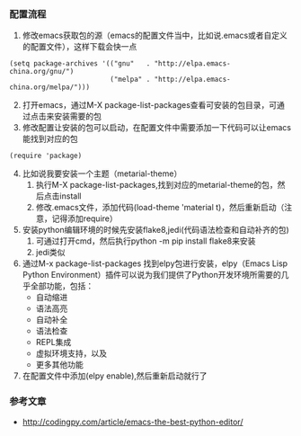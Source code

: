 ### 配置流程
1. 修改emacs获取包的源（emacs的配置文件当中，比如说.emacs或者自定义的配置文件），这样下载会快一点
```
(setq package-archives '(("gnu"   . "http://elpa.emacs-china.org/gnu/")
                         ("melpa" . "http://elpa.emacs-china.org/melpa/")))
```
2. 打开emacs，通过M-X package-list-packages查看可安装的包目录，可通过点击来安装需要的包
3. 修改配置让安装的包可以启动，在配置文件中需要添加一下代码可以让emacs能找到对应的包
```
(require 'package)
```
4. 比如说我要安装一个主题（metarial-theme）
    1. 执行M-X package-list-packages,找到对应的metarial-theme的包，然后点击install
    2. 修改.emacs文件，添加代码(load-theme 'material t)，然后重新启动（注意，记得添加require）
5. 安装python编辑环境的时候先安装flake8,jedi(代码语法检查和自动补齐的包)
    1. 可通过打开cmd，然后执行python -m pip install flake8来安装
    2. jedi类似
6. 通过M-x package-list-packages 找到elpy包进行安装，elpy（Emacs Lisp Python Environment）插件可以说为我们提供了Python开发环境所需要的几乎全部功能，包括：
    - 自动缩进
    - 语法高亮
    - 自动补全
    - 语法检查
    - REPL集成
    - 虚拟环境支持，以及
    - 更多其他功能
7. 在配置文件中添加(elpy enable),然后重新启动就行了


### 参考文章
- http://codingpy.com/article/emacs-the-best-python-editor/
